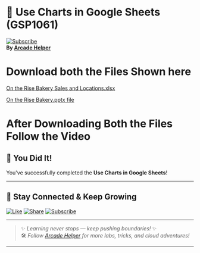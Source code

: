 
# 🚀 Use Charts in Google Sheets (GSP1061)  
[![Subscribe](https://img.shields.io/badge/Subscribe-YouTube-red?style=for-the-badge&logo=youtube)](https://www.youtube.com/@ArcadeHelper1418)  
**By [Arcade Helper](https://www.youtube.com/@ArcadeHelper1418)**

# Download both the Files Shown here

[On the Rise Bakery Sales and Locations.xlsx](https://github.com/Arcade-helper/Solutions/blob/main/Use%20Charts%20in%20Google%20Sheets/On%20the%20Rise%20Bakery%20Sales%20and%20Locations.xlsx)

[On the Rise Bakery.pptx file](https://github.com/Arcade-helper/Solutions/blob/main/Use%20Charts%20in%20Google%20Sheets/On%20the%20Rise%20Bakery.pptx)

# After Downloading Both the Files Follow the Video

## 🎉 You Did It!  
You've successfully completed the **Use Charts in Google Sheets**!

---

## 🌟 Stay Connected & Keep Growing

[![Like](https://img.shields.io/badge/Like-❤️-pink?style=for-the-badge)](https://www.youtube.com/@ArcadeHelper1418) 
[![Share](https://img.shields.io/badge/Share-🔁-blue?style=for-the-badge)](https://www.youtube.com/@ArcadeHelper1418) 
[![Subscribe](https://img.shields.io/badge/Subscribe-🔔-red?style=for-the-badge)](https://www.youtube.com/@ArcadeHelper1418)

---

> ✨ *Learning never stops — keep pushing boundaries!* ✨  
> 🛠️ *Follow [Arcade Helper](https://www.youtube.com/@ArcadeHelper1418) for more labs, tricks, and cloud adventures!*

---
